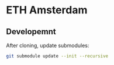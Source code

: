 # ETH Amsterdam

## Developemnt

After cloning, update submodules:

```bash
git submodule update --init --recursive
```
